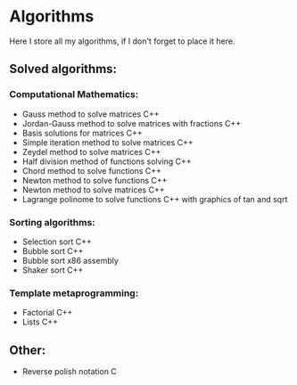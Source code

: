 # Algorithms
Here I store all my algorithms, if I don't forget to place it here.

## Solved algorithms:

### Computational Mathematics:

- Gauss method to solve matrices C++
- Jordan-Gauss method to solve matrices with fractions C++
- Basis solutions for matrices C++
- Simple iteration method to solve matrices C++
- Zeydel method to solve matrices C++
- Half division method of functions solving C++
- Chord method to solve functions C++
- Newton method to solve functions C++
- Newton method to solve matrices C++
- Lagrange polinome to solve functions C++ with graphics of tan and sqrt

### Sorting algorithms:

- Selection sort C++
- Bubble sort C++
- Bubble sort x86 assembly
- Shaker sort C++
 
### Template metaprogramming:

- Factorial C++
- Lists C++

## Other:

- Reverse polish notation C
